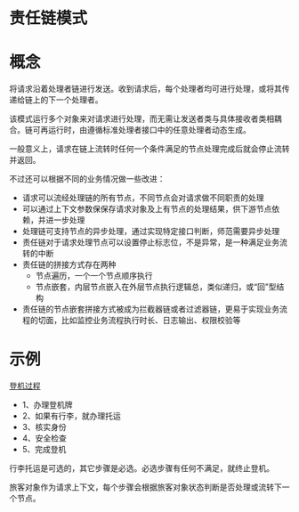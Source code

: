 责任链模式
===

# 概念
将请求沿着处理者链进行发送。收到请求后，每个处理者均可进行处理，或将其传递给链上的下一个处理者。

该模式运行多个对象来对请求进行处理，而无需让发送者类与具体接收者类相耦合。链可再运行时，由遵循标准处理者接口中的任意处理者动态生成。

一般意义上，请求在链上流转时任何一个条件满足的节点处理完成后就会停止流转并返回。

不过还可以根据不同的业务情况做一些改进：

- 请求可以流经处理链的所有节点，不同节点会对请求做不同职责的处理
- 可以通过上下文参数保保存请求对象及上有节点的处理结果，供下游节点依赖，并进一步处理
- 处理链可支持节点的异步处理，通过实现特定接口判断，师范需要异步处理
- 责任链对于请求处理节点可以设置停止标志位，不是异常，是一种满足业务流转的中断
- 责任链的拼接方式存在两种
  - 节点遍历，一个一个节点顺序执行
  - 节点嵌套，内层节点嵌入在外层节点执行逻辑总，类似递归，或“回”型结构
- 责任链的节点嵌套拼接方式被成为拦截器链或者过滤器链，更易于实现业务流程的切面，比如监控业务流程执行时长、日志输出、权限校验等

# 示例
[登机过程](chainofresponsibility.go)
- 1、办理登机牌
- 2、如果有行李，就办理托运
- 3、核实身份
- 4、安全检查
- 5、完成登机

行李托运是可选的，其它步骤是必选。必选步骤有任何不满足，就终止登机。

旅客对象作为请求上下文，每个步骤会根据旅客对象状态判断是否处理或流转下一个节点。

